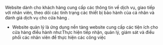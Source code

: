 Website dành cho khách hàng cung cấp các thông tin về dịch vụ, giao tiếp với nhân viên, theo dõi các tình trạng các thiết bị bảo hành của cá nhân và đánh giá dịch vụ cho cửa hàng .
- Website quản lý là ứng dụng nền tảng website cung cấp các tiện ích cho cửa hàng điều hành như:Thực hiện tiếp nhận, quản lý, giám sát và điều phối các nhân viên để thực hiện các công việc

